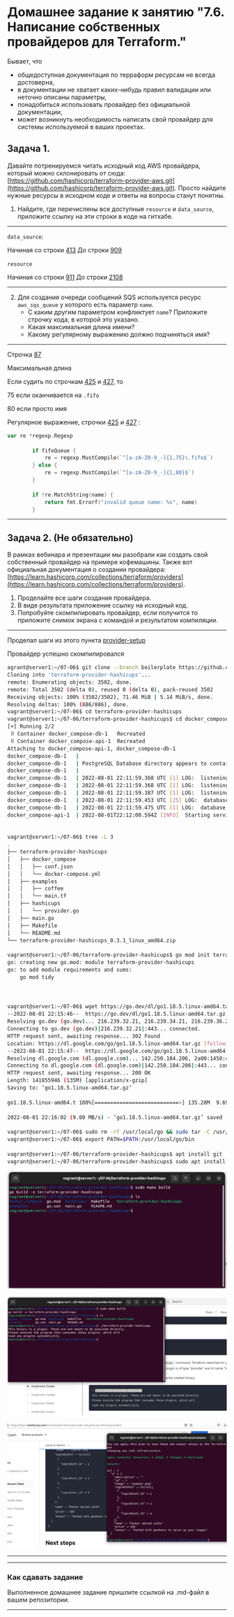 # Домашнее задание к занятию "7.6. Написание собственных провайдеров для Terraform."

Бывает, что 
* общедоступная документация по терраформ ресурсам не всегда достоверна,
* в документации не хватает каких-нибудь правил валидации или неточно описаны параметры,
* понадобиться использовать провайдер без официальной документации,
* может возникнуть необходимость написать свой провайдер для системы используемой в ваших проектах.   

## Задача 1. 
Давайте потренируемся читать исходный код AWS провайдера, который можно склонировать от сюда: 
[https://github.com/hashicorp/terraform-provider-aws.git](https://github.com/hashicorp/terraform-provider-aws.git).
Просто найдите нужные ресурсы в исходном коде и ответы на вопросы станут понятны.  


1. Найдите, где перечислены все доступные `resource` и `data_source`, приложите ссылку на эти строки в коде на 
гитхабе.   

---

`data_source`:

Начиная со строки [413](https://github.com/hashicorp/terraform-provider-aws/blob/aa070f63939156847813ec9c32798cf25e783349/internal/provider/provider.go#L413) 
До строки [909](https://github.com/hashicorp/terraform-provider-aws/blob/aa070f63939156847813ec9c32798cf25e783349/internal/provider/provider.go#L909) 

`resource`

Начиная со строки [911](https://github.com/hashicorp/terraform-provider-aws/blob/aa070f63939156847813ec9c32798cf25e783349/internal/provider/provider.go#L911) 
До строки [2108](https://github.com/hashicorp/terraform-provider-aws/blob/aa070f63939156847813ec9c32798cf25e783349/internal/provider/provider.go#L2108) 


---
2. Для создания очереди сообщений SQS используется ресурс `aws_sqs_queue` у которого есть параметр `name`. 
    * С каким другим параметром конфликтует `name`? Приложите строчку кода, в которой это указано.
    * Какая максимальная длина имени? 
    * Какому регулярному выражению должно подчиняться имя? 
    
---

Строчка [87](https://github.com/hashicorp/terraform-provider-aws/blob/aa070f63939156847813ec9c32798cf25e783349/internal/service/sqs/queue.go#L87)

Максимальная длина

Если судить по строчкам [425](https://github.com/hashicorp/terraform-provider-aws/blob/aa070f63939156847813ec9c32798cf25e783349/internal/service/sqs/queue.go#L425) и [427](https://github.com/hashicorp/terraform-provider-aws/blob/aa070f63939156847813ec9c32798cf25e783349/internal/service/sqs/queue.go#L427), то

75 если оканчивается на `.fifo`

80 если просто имя

Регулярное выражение, строчки [425](https://github.com/hashicorp/terraform-provider-aws/blob/aa070f63939156847813ec9c32798cf25e783349/internal/service/sqs/queue.go#L425) и [427](https://github.com/hashicorp/terraform-provider-aws/blob/aa070f63939156847813ec9c32798cf25e783349/internal/service/sqs/queue.go#L427) :

```go
var re *regexp.Regexp

		if fifoQueue {
			re = regexp.MustCompile(`^[a-zA-Z0-9_-]{1,75}\.fifo$`)
		} else {
			re = regexp.MustCompile(`^[a-zA-Z0-9_-]{1,80}$`)
		}

		if !re.MatchString(name) {
			return fmt.Errorf("invalid queue name: %s", name)
		}
```

---
## Задача 2. (Не обязательно) 
В рамках вебинара и презентации мы разобрали как создать свой собственный провайдер на примере кофемашины. 
Также вот официальная документация о создании провайдера: 
[https://learn.hashicorp.com/collections/terraform/providers](https://learn.hashicorp.com/collections/terraform/providers).

1. Проделайте все шаги создания провайдера.
2. В виде результата приложение ссылку на исходный код.
3. Попробуйте скомпилировать провайдер, если получится то приложите снимок экрана с командой и результатом компиляции.   

___

Проделал шаги из этого пункта [provider-setup](https://learn.hashicorp.com/tutorials/terraform/provider-setup?in=terraform/providers)

Провайдер успешно скомпилировался

```bash
agrant@server1:~/07-06$ git clone --branch boilerplate https://github.com/hashicorp/terraform-provider-hashicups
Cloning into 'terraform-provider-hashicups'...
remote: Enumerating objects: 3502, done.
remote: Total 3502 (delta 0), reused 0 (delta 0), pack-reused 3502
Receiving objects: 100% (3502/3502), 71.46 MiB | 5.14 MiB/s, done.
Resolving deltas: 100% (886/886), done.
vagrant@server1:~/07-06$ cd terraform-provider-hashicups
vagrant@server1:~/07-06/terraform-provider-hashicups$ cd docker_compose && docker-compose up
[+] Running 2/2
 ⠿ Container docker_compose-db-1   Recreated                                                                              0.4s
 ⠿ Container docker_compose-api-1  Recreated                                                                              0.4s
Attaching to docker_compose-api-1, docker_compose-db-1
docker_compose-db-1   | 
docker_compose-db-1   | PostgreSQL Database directory appears to contain a database; Skipping initialization
docker_compose-db-1   | 
docker_compose-db-1   | 2022-08-01 22:11:59.368 UTC [1] LOG:  listening on IPv4 address "0.0.0.0", port 5432
docker_compose-db-1   | 2022-08-01 22:11:59.368 UTC [1] LOG:  listening on IPv6 address "::", port 5432
docker_compose-db-1   | 2022-08-01 22:11:59.387 UTC [1] LOG:  listening on Unix socket "/var/run/postgresql/.s.PGSQL.5432"
docker_compose-db-1   | 2022-08-01 22:11:59.453 UTC [25] LOG:  database system was shut down at 2022-08-01 22:08:44 UTC
docker_compose-db-1   | 2022-08-01 22:11:59.475 UTC [1] LOG:  database system is ready to accept connections
docker_compose-api-1  | 2022-08-01T22:12:00.594Z [INFO]  Starting service: bind=0.0.0.0:9090 metrics=localhost:9102


vagrant@server1:~/07-06$ tree -L 3
.
├── terraform-provider-hashicups
│   ├── docker_compose
│   │   ├── conf.json
│   │   └── docker-compose.yml
│   ├── examples
│   │   ├── coffee
│   │   └── main.tf
│   ├── hashicups
│   │   └── provider.go
│   ├── main.go
│   ├── Makefile
│   └── README.md
└── terraform-provider-hashicups_0.3.1_linux_amd64.zip

vagrant@server1:~/07-06/terraform-provider-hashicups$ go mod init terraform-provider-hashicups
go: creating new go.mod: module terraform-provider-hashicups
go: to add module requirements and sums:
	go mod tidy



vagrant@server1:~/07-06$ wget https://go.dev/dl/go1.18.5.linux-amd64.tar.gz
--2022-08-01 22:15:46--  https://go.dev/dl/go1.18.5.linux-amd64.tar.gz
Resolving go.dev (go.dev)... 216.239.32.21, 216.239.34.21, 216.239.36.21, ...
Connecting to go.dev (go.dev)|216.239.32.21|:443... connected.
HTTP request sent, awaiting response... 302 Found
Location: https://dl.google.com/go/go1.18.5.linux-amd64.tar.gz [following]
--2022-08-01 22:15:47--  https://dl.google.com/go/go1.18.5.linux-amd64.tar.gz
Resolving dl.google.com (dl.google.com)... 142.250.184.206, 2a00:1450:4001:830::200e
Connecting to dl.google.com (dl.google.com)|142.250.184.206|:443... connected.
HTTP request sent, awaiting response... 200 OK
Length: 141855946 (135M) [application/x-gzip]
Saving to: ‘go1.18.5.linux-amd64.tar.gz’

go1.18.5.linux-amd64.t 100%[===========================>] 135.28M  9.69MB/s    in 15s     

2022-08-01 22:16:02 (9.00 MB/s) - ‘go1.18.5.linux-amd64.tar.gz’ saved [141855946/141855946]

vagrant@server1:~/07-06$ sudo rm -rf /usr/local/go && sudo tar -C /usr/local -xzf go1.18.5.linux-amd64.tar.gz
vagrant@server1:~/07-06$ export PATH=$PATH:/usr/local/go/bin

vagrant@server1:~/07-06/terraform-provider-hashicups$ apt install git
vagrant@server1:~/07-06/terraform-provider-hashicups$ sudo apt install make

```

![7](img/img007.PNG)

![8](img/img008.PNG)

![9](img/img009.PNG)
___
---

### Как cдавать задание

Выполненное домашнее задание пришлите ссылкой на .md-файл в вашем репозитории.

---
